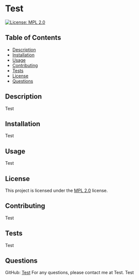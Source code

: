 # Test
  [![License: MPL 2.0](https://img.shields.io/badge/License-MPL%202.0-brightgreen.svg)](https://opensource.org/licenses/MPL-2.0)
  
  ## Table of Contents
  - [Description](#description)
  - [Installation](#installation)
  - [Usage](#usage)
  - [Contributing](#contributing)
  - [Tests](#tests)
  - [License](#license)
  - [Questions](#questions)
  
  ## Description
  Test
  
  ## Installation
  Test
  
  ## Usage
  Test

  ## License
    
This project is licensed under the [MPL 2.0](https://opensource.org/licenses/MPL-2.0) license.
  
  ## Contributing
  Test
  
  ## Tests
  Test
  
  ## Questions
  GitHub: [Test](https://github.com/Test)
  For any questions, please contact me at Test.
  Test
  